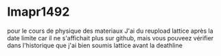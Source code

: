 # lmapr1492
pour le cours de physique des materiaux
J'ai du reupload lattice après la date limite car il ne s'affichait plus sur github, mais vous pouveez vérifier dans l'historique que j'ai bien soumis lattice avant la deathline
